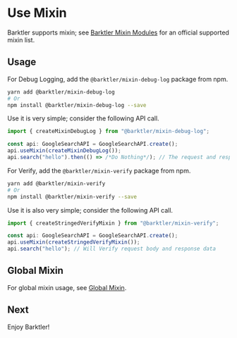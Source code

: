 # Use Mixin

Barktler supports mixin; see [Barktler Mixin Modules](../modules/mixin.md) for an official supported mixin list.

## Usage

For Debug Logging, add the `@barktler/mixin-debug-log` package from npm.

```sh
yarn add @barktler/mixin-debug-log
# Or
npm install @barktler/mixin-debug-log --save
```

Use it is very simple; consider the following API call.

```ts
import { createMixinDebugLog } from "@barktler/mixin-debug-log";

const api: GoogleSearchAPI = GoogleSearchAPI.create();
api.useMixin(createMixinDebugLog());
api.search("hello").then(() => /*Do Nothing*/); // The request and response will logged into console
```

For Verify, add the `@barktler/mixin-verify` package from npm.

```sh
yarn add @barktler/mixin-verify
# Or
npm install @barktler/mixin-verify --save
```

Use it is also very simple; consider the following API call.

```ts
import { createStringedVerifyMixin } from "@barktler/mixin-verify";

const api: GoogleSearchAPI = GoogleSearchAPI.create();
api.useMixin(createStringedVerifyMixin());
api.search("hello"); // Will Verify request body and response data
```

## Global Mixin

For global mixin usage, see [Global Mixin](../document/global-mixin.md).

## Next

Enjoy Barktler!
